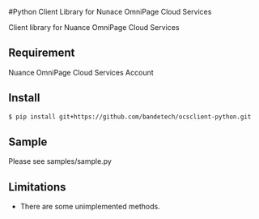 #Python Client Library for Nunace OmniPage Cloud Services

Client library for Nuance OmniPage Cloud Services

## Requirement

Nuance OmniPage Cloud Services Account

## Install

```bash
$ pip install git+https://github.com/bandetech/ocsclient-python.git
```

## Sample

Please see samples/sample.py

## Limitations
* There are some unimplemented methods.
